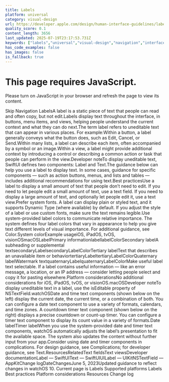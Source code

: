 ```yaml
---
title: Labels
platform: universal
category: visual-design
url: https://developer.apple.com/design/human-interface-guidelines/labels
quality_score: 0.1
content_length: 3656
last_updated: 2025-07-19T23:17:53.731Z
keywords: ["labels","universal","visual-design","navigation","interface","buttons","system","visual","color","presentation","input","design"]
has_code_examples: false
has_images: false
is_fallback: true
---
```


# This page requires JavaScript.

Please turn on JavaScript in your browser and refresh the page to view its content.

Skip Navigation LabelsA label is a static piece of text that people can read and often copy, but not edit.Labels display text throughout the interface, in buttons, menu items, and views, helping people understand the current context and what they can do next.The term label refers to uneditable text that can appear in various places. For example:Within a button, a label generally conveys what the button does, such as Edit, Cancel, or Send.Within many lists, a label can describe each item, often accompanied by a symbol or an image.Within a view, a label might provide additional context by introducing a control or describing a common action or task that people can perform in the view.Developer noteTo display uneditable text, SwiftUI defines two components: Label and Text.The guidance below can help you use a label to display text. In some cases, guidance for specific components — such as action buttons, menus, and lists and tables — includes additional recommendations for using text.Best practicesUse a label to display a small amount of text that people don’t need to edit. If you need to let people edit a small amount of text, use a text field. If you need to display a large amount of text, and optionally let people edit it, use a text view.Prefer system fonts. A label can display plain or styled text, and it supports Dynamic Type (where available) by default. If you adjust the style of a label or use custom fonts, make sure the text remains legible.Use system-provided label colors to communicate relative importance. The system defines four label colors that vary in appearance to help you give text different levels of visual importance. For additional guidance, see Color.System colorExample usageiOS, iPadOS, tvOS, visionOSmacOSLabelPrimary informationlabellabelColorSecondary labelA subheading or supplemental textsecondaryLabelsecondaryLabelColorTertiary labelText that describes an unavailable item or behaviortertiaryLabeltertiaryLabelColorQuaternary labelWatermark textquaternaryLabelquaternaryLabelColorMake useful label text selectable. If a label contains useful information — like an error message, a location, or an IP address — consider letting people select and copy it for pasting elsewhere.Platform considerationsNo additional considerations for iOS, iPadOS, tvOS, or visionOS.macOSDeveloper noteTo display uneditable text in a label, use the isEditable property of NSTextField.watchOSDate and time text components (shown below on the left) display the current date, the current time, or a combination of both. You can configure a date text component to use a variety of formats, calendars, and time zones. A countdown timer text component (shown below on the right) displays a precise countdown or count-up timer. You can configure a timer text component to display its count value in a variety of formats.Date labelTimer labelWhen you use the system-provided date and timer text components, watchOS automatically adjusts the label’s presentation to fit the available space. The system also updates the content without further input from your app.Consider using date and timer components in complications. For design guidance, see Complications; for developer guidance, see Text.ResourcesRelatedText fieldsText viewsDeveloper documentationLabel — SwiftUIText — SwiftUIUILabel — UIKitNSTextField — AppKitChange logDateChangesJune 5, 2023Updated guidance to reflect changes in watchOS 10. Current page is Labels Supported platforms Labels Best practices Platform considerations Resources Change log